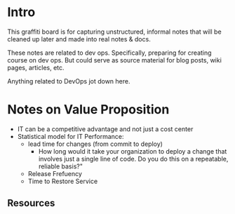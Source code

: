 # Intro

This graffiti board is for capturing unstructured, informal notes that will be cleaned up later and made into real notes & docs.

These notes are related to dev ops.  Specifically, preparing for creating course on dev ops.  But could serve as source material for blog posts, wiki pages, articles, etc.

Anything related to DevOps jot down here.
 
 
 # Notes on Value Proposition
 
 * IT can be a competitive advantage and not just a cost center
 * Statistical model for IT Performance:
   - lead time for changes (from commit to deploy)
     + How long would it take your organization to deploy a change that involves just a single line of code.  Do you do this on a repeatable, reliable basis?"
   - Release Frefuency
   - Time to Restore Service
 
 ## Resources